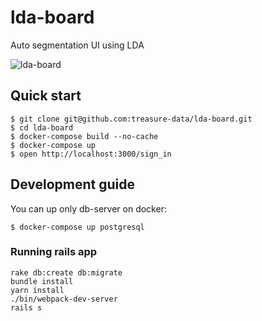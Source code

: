 # lda-board
Auto segmentation UI using LDA

![lda-board](https://github.com/treasure-data/lda-board/raw/master/public/screen_shot.png)

## Quick start
```
$ git clone git@github.com:treasure-data/lda-board.git
$ cd lda-board
$ docker-compose build --no-cache
$ docker-compose up
$ open http://localhost:3000/sign_in 
```

## Development guide
You can up only db-server on docker:
```
$ docker-compose up postgresql
```

### Running rails app
```
rake db:create db:migrate
bundle install
yarn install
./bin/webpack-dev-server
rails s
```
